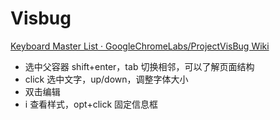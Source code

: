 # Visbug

[Keyboard Master List · GoogleChromeLabs/ProjectVisBug Wiki](https://github.com/GoogleChromeLabs/ProjectVisBug/wiki/Keyboard-Master-List)

- 选中父容器 shift+enter，tab 切换相邻，可以了解页面结构
- click 选中文字，up/down，调整字体大小
- 双击编辑
- i 查看样式，opt+click 固定信息框
